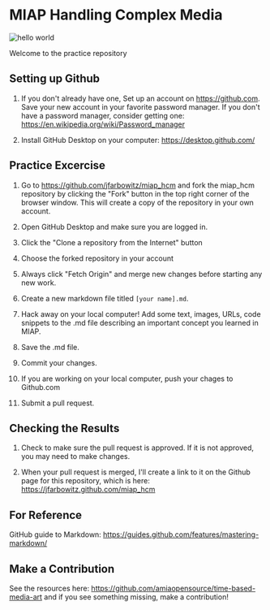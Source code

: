 # MIAP Handling Complex Media

![hello world](helloworld.png)

Welcome to the practice repository

## Setting up Github

1. If you don't already have one, Set up an account on <https://github.com>. Save your new account in your favorite password manager. If you don't have a password manager, consider getting one: <https://en.wikipedia.org/wiki/Password_manager>

2. Install GitHub Desktop on your computer: <https://desktop.github.com/>

## Practice Excercise

1. Go to <https://github.com/jfarbowitz/miap_hcm> and fork the miap_hcm repository by clicking the "Fork" button in the top right corner of the browser window. This will create a copy of the repository in your own account.

2. Open GitHub Desktop and make sure you are logged in.

3. Click the "Clone a repository from the Internet" button

4. Choose the forked repository in your account

5. Always click "Fetch Origin" and merge new changes before starting any new work.

6. Create a new markdown file titled `[your name].md`. 

7. Hack away on your local computer! Add some text, images, URLs, code snippets to the .md file describing an important concept you learned in MIAP. 

8. Save the .md file.

9. Commit your changes.

10. If you are working on your local computer, push your chages to Github.com

11. Submit a pull request.

## Checking the Results

1. Check to make sure the pull request is approved. If it is not approved, you may need to make changes.

2. When your pull request is merged, I'll create a link to it on the Github page for this repository, which is here: <https://jfarbowitz.github.com/miap_hcm>

## For Reference
GitHub guide to Markdown: <https://guides.github.com/features/mastering-markdown/>

## Make a Contribution
See the resources here: <https://github.com/amiaopensource/time-based-media-art> and if you see something missing, make a contribution!
